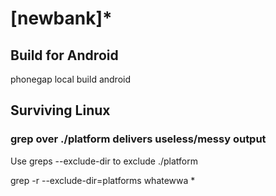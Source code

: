 # [newbank]*

## Build for Android
  
   phonegap local build android 

## Surviving Linux

### grep over ./platform delivers useless/messy output

Use greps --exclude-dir to exclude ./platform

   grep -r --exclude-dir=platforms whatewwa *
